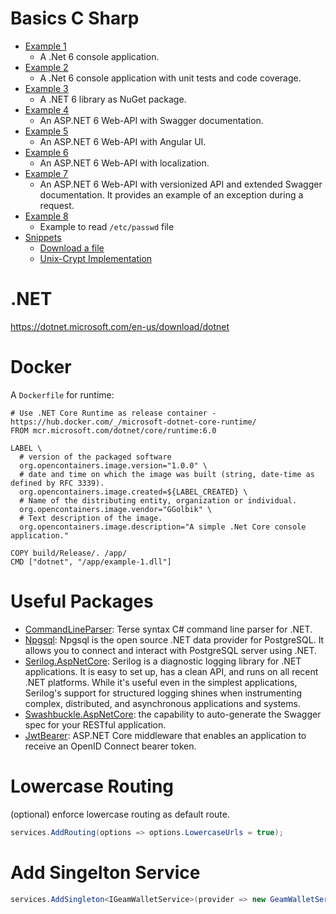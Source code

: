 # Basics C Sharp

- [Example 1](example-1)
  - A .Net 6 console application.
- [Example 2](example-2)
  - A .Net 6 console application with unit tests and code coverage.
- [Example 3](example-3)
  - A .NET 6 library as NuGet package.
- [Example 4](example-4)
  - An ASP.NET 6 Web-API with Swagger documentation.
- [Example 5](example-5)
  - An ASP.NET 6 Web-API with Angular UI.
- [Example 6](example-6)
  - An ASP.NET 6 Web-API with localization.
- [Example 7](example-7)
  - An ASP.NET 6 Web-API with versionized API and extended Swagger documentation. It provides an example of an exception during a request.
- [Example 8](example-8)
  - Example to read `/etc/passwd` file
- [Snippets](snippets)
  - [Download a file](snippets/download)
  - [Unix-Crypt Implementation](snippets/unix-crypt)

# .NET

https://dotnet.microsoft.com/en-us/download/dotnet

# Docker

A `Dockerfile` for runtime:
~~~Docker
# Use .NET Core Runtime as release container - https://hub.docker.com/_/microsoft-dotnet-core-runtime/
FROM mcr.microsoft.com/dotnet/core/runtime:6.0

LABEL \
  # version of the packaged software
  org.opencontainers.image.version="1.0.0" \
  # date and time on which the image was built (string, date-time as defined by RFC 3339).
  org.opencontainers.image.created=${LABEL_CREATED} \
  # Name of the distributing entity, organization or individual.
  org.opencontainers.image.vendor="GGolbik" \
  # Text description of the image.
  org.opencontainers.image.description="A simple .Net Core console application."

COPY build/Release/. /app/
CMD ["dotnet", "/app/example-1.dll"]
~~~

# Useful Packages

- [CommandLineParser](https://www.nuget.org/packages/CommandLineParser): Terse syntax C# command line parser for .NET. 
- [Npgsql](https://www.nuget.org/packages/Npgsql/): Npgsql is the open source .NET data provider for PostgreSQL. It allows you to connect and interact with PostgreSQL server using .NET.
- [Serilog.AspNetCore](https://www.nuget.org/packages/Serilog.AspNetCore): Serilog is a diagnostic logging library for .NET applications. It is easy to set up, has a clean API, and runs on all recent .NET platforms. While it's useful even in the simplest applications, Serilog's support for structured logging shines when instrumenting complex, distributed, and asynchronous applications and systems.
- [Swashbuckle.AspNetCore](https://www.nuget.org/packages/Swashbuckle.AspNetCore/): the capability to auto-generate the Swagger spec for your RESTful application.
- [JwtBearer](https://www.nuget.org/packages/Microsoft.AspNetCore.Authentication.JwtBearer): ASP.NET Core middleware that enables an application to receive an OpenID Connect bearer token.

# Lowercase Routing

(optional) enforce lowercase routing as default route.
~~~C#
services.AddRouting(options => options.LowercaseUrls = true);
~~~

# Add Singelton Service

~~~C#
services.AddSingleton<IGeamWalletService>(provider => new GeamWalletService(Program.Options.DatabaseHost, Program.Options.DatabasePort, Program.Options.DatabaseName, Program.Options.DatabaseUser, Program.Options.DatabasePassword));
~~~